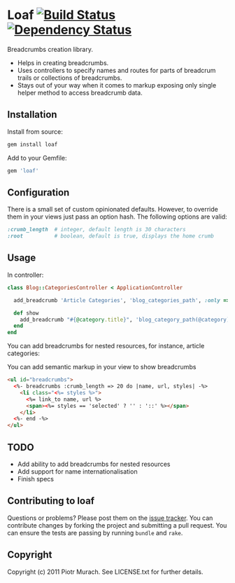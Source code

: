 # Loaf [![Build Status](https://secure.travis-ci.org/peter-murach/loaf.png?branch=master)][travis] [![Dependency Status](https://gemnasium.com/peter-murach/loaf.png?travis)][gemnasium]

[travis]: http://travis-ci.org/peter-murach/loaf
[gemnasium]: https://gemnasium.com/peter-murach/loaf

Breadcrumbs creation library.

* Helps in creating breadcrumbs.
* Uses controllers to specify names and routes for parts of breadcrum trails or collections of breadcrumbs.
* Stays out of your way when it comes to markup exposing only single helper method to access breadcrumb data.

## Installation

Install from source:

```ruby
gem install loaf
```

Add to your Gemfile:

```ruby
gem 'loaf'
```

## Configuration

There is a small set of custom opinionated defaults. However, to override them in your views just pass an option hash. The following options are valid:

```ruby
:crumb_length  # integer, default length is 30 characters
:root          # boolean, default is true, displays the home crumb
```

## Usage

In controller:

```ruby
class Blog::CategoriesController < ApplicationController

  add_breadcrumb 'Article Categories', 'blog_categories_path', :only => [:show]

  def show
    add_breadcrumb "#{@category.title}", 'blog_category_path(@category)'
  end
end
```

You can add breadcrumbs for nested resources, for instance, article categories:

You can add semantic markup in your view to show breadcrumbs

```html
<ul id="breadcrumbs">
  <%- breadcrumbs :crumb_length => 20 do |name, url, styles| -%>
    <li class="<%= styles %>">
      <%= link_to name, url %>
      <span><%= styles == 'selected' ? '' : '::' %></span>
    </li>
  <%- end -%>
</ul>
```

## TODO

* Add ability to add breadcrumbs for nested resources
* Add support for name internationalisation
* Finish specs

## Contributing to loaf

Questions or problems? Please post them on the [issue tracker](https://github.com/peter-murach/loaf/issues). You can contribute changes by forking the project and submitting a pull request. You can ensure the tests are passing by running `bundle` and `rake`.

## Copyright

Copyright (c) 2011 Piotr Murach. See LICENSE.txt for
further details.
